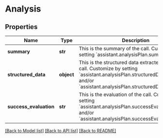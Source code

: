 # Analysis

## Properties
Name | Type | Description | Notes
------------ | ------------- | ------------- | -------------
**summary** | **str** | This is the summary of the call. Customize by setting &#x60;assistant.analysisPlan.summaryPrompt&#x60;. | [optional] 
**structured_data** | **object** | This is the structured data extracted from the call. Customize by setting &#x60;assistant.analysisPlan.structuredDataPrompt&#x60; and/or &#x60;assistant.analysisPlan.structuredDataSchema&#x60;. | [optional] 
**success_evaluation** | **str** | This is the evaluation of the call. Customize by setting &#x60;assistant.analysisPlan.successEvaluationPrompt&#x60; and/or &#x60;assistant.analysisPlan.successEvaluationRubric&#x60;. | [optional] 

[[Back to Model list]](../README.md#documentation-for-models) [[Back to API list]](../README.md#documentation-for-api-endpoints) [[Back to README]](../README.md)

